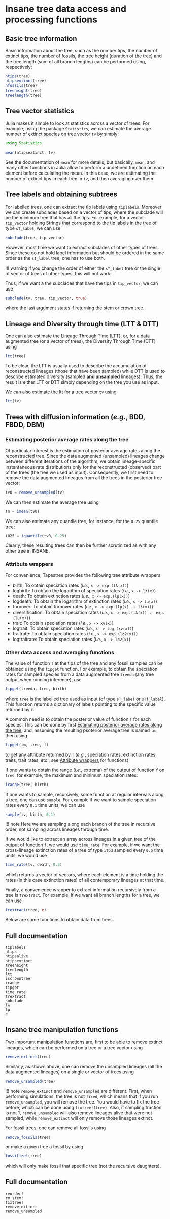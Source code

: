 # Insane tree data access and processing functions

## Basic tree information

Basic information about the tree, such as the number tips, the number of extinct tips, the number of fossils, the tree height (duration of the tree) and the tree length (sum of all branch lengths) can be performed using, respectively:
```julia
ntips(tree)
ntipsextinct(tree)
nfossils(tree)
treeheight(tree)
treelength(tree)
```

## Tree vector statistics

Julia makes it simple to look at statistics across a vector of trees. For example, using the package `Statistics`, we can estimate the average number of extinct species on tree vector `tv` by simply:
```julia
using Statistics 

mean(ntipsextinct, tv)
```
See the documentation of `mean` for more details, but basically, `mean`, and many other functions in Julia allow to perform a undefined function on each element before calculating the mean. In this case, we are estimating the number of extinct tips in each tree in `tv`, and then averaging over them.


## Tree labels and obtaining subtrees

For labelled trees, one can extract the tip labels using `tiplabels`. Moreover we can create subclades based on a vector of tips, where the subclade will be the minimum tree that has all the tips. For example, for a vector `tip_vector` holding Strings that correspond to the tip labels in the tree of type `sT_label`, we can use
```julia
subclade(tree, tip_vector)
```
However, most time we want to extract subclades of other types of trees. Since these do not hold label information but should be ordered in the same order as the `sT_label` tree, one has to use both. 

!!! warning
    if you change the order of either the `sT_label` tree or the single of vector of trees of other types, this will not work. 

Thus, if we want a the subclades that have the tips in `tip_vector`, we can use
```julia
subclade(tv, tree, tip_vector, true)
```
where the last argument states if returning the stem or crown tree.


## Lineage and Diversity through time (LTT & DTT)

One can also estimate the Lineage Through Time (LTT), or, for a data augmented tree (or a vector of trees), the Diversity Through Time (DTT) using 
```julia
ltt(tree)
```
To be clear, the LTT is usually used to describe the accumulation of reconstructed lineages (those that have been sampled) while DTT is used to describe estimated diversity (sampled **and unsampled** lineages). Thus, the result is either LTT or DTT simply depending on the tree you use as input.

We can also estimate the ltt for a tree vector `tv` using
```julia
ltt(tv)
```


## Trees with diffusion information (_e.g._, BDD, FBDD, DBM)

### Estimating posterior average rates along the tree

Of particular interest is the estimation of posterior average rates along the reconstructed tree. Since the data augmented (unsampled) lineages change between different iterations of the algorithm, we obtain lineage-specific instantaneous rate distributions only for the reconstructed (observed) part of the trees (the tree we used as input). Consequently, we first need to remove the data augmented lineages from all the trees in the posterior tree vector:
```julia
tv0 = remove_unsampled(tv)
```

We can then estimate the average tree using
```julia
tm = imean(tv0)
```

We can also estimate any quantile tree, for instance, for the ``0.25`` quantile tree:
```julia
t025 = iquantile(tv0, 0.25)
```

Clearly, these resulting trees can then be further scrutinized as with any other tree in INSANE.

### Attribute wrappers

For convenience, Tapestree provides the following tree attribute wrappers:

  - birth: To obtain speciation rates (_i.e._, `x -> exp.(lλ(x))`)
  - logbirth: To obtain the logarithm of speciation rates (_i.e._, `x -> lλ(x)`)
  - death: To obtain extinction rates (_i.e._, `x -> exp.(lμ(x))`)
  - logdeath: To obtain the logarithm of extinction rates (_i.e._, `x -> lμ(x)`)
  - turnover: To obtain turnover rates (_i.e._, `x -> exp.(lμ(x) .- lλ(x))`)
  - diversification: To obtain speciation rates (_i.e._, `x -> exp.(lλ(x)) .- exp.(lμ(x))`)
  - trait: To obtain speciation rates (_i.e._, `x -> xv(x)`)
  - logtrait: To obtain speciation rates (_i.e._, `x -> log.(xv(x))`)
  - traitrate: To obtain speciation rates (_i.e._, `x -> exp.(lσ2(x))`)
  - logtraitrate: To obtain speciation rates (_i.e._, `x -> lσ2(x)`)

### Other data access and averaging functions

The value of function `f` at the tips of the tree and any fossil samples can be obtained using the `tipget` function. For example, to obtain the speciation rates for sampled species from a data augmented tree `treeda` (any tree output when running inference), use
```julia
tipget(treeda, tree, birth)
```
where `tree` is the labelled tree used as input (of type `sT_label` or `sTf_label`). This function returns a dictionary of labels pointing to the specific value returned by `f`.

A common need is to obtain the posterior value of function `f` for each species. This can be done by first [Estimating posterior average rates along the tree](@ref), and, assuming the resulting psoterior average tree is named `tm`, then using 
```julia
tipget(tm, tree, f)
```
to get any attribute returned by `f` (_e.g._, speciation rates, extinction rates, traits, trait rates, etc., see [Attribute wrappers](@ref) for functions)


If one wants to obtain the range (_i.e._, extrema) of the output of function `f` on `tree`, for example, the maximum and minimum speciation rates:
```julia
irange(tree, birth)
```

If one wants to sample, recursively, some function at regular intervals along a tree, one can use `sample`. For example if we want to sample speciation rates every ``0.1`` time units, we can use
```julia
sample(tv, birth, 0.1)
```
!!! note 
    Here we are sampling along each branch of the tree in recursive order, not sampling across lineages through time. 

If we would like to extract an array across lineages in a given tree of the output of function `f`, we would use `time_rate`. For example, if we want the cross-lineage extinction rates of a tree of type `iTbd` sampled every ``0.5`` time units, we would use
```julia
time_rate(tv, death, 0.5)
```
which returns a vector of vectors, where each element is a time holding the rates (in this case extinction rates) of all contemporary lineages at that time.

Finally, a convenience wrapper to extract information recursively from a tree is `trextract`. For example, if we want all branch lengths for a tree, we can use
```julia
trextract(tree, e)
```

Below are some functions to obtain data from trees.

## Full documentation
```@docs
tiplabels
ntips
ntipsalive
ntipsextinct
treeheight
treelength
ltt
iscrowntree
irange
tipget
time_rate
trextract
subclade
lλ
lμ
e 
```

## Insane tree manipulation functions

Two important manipulation functions are, first to be able to remove extinct lineages, which can be performed on a tree or a tree vector using
```julia
remove_extinct(tree)
```

Similarly, as shown above, one can remove the unsampled lineages (all the data augmented lineages) on a single or vector of trees using
```julia
remove_unsampled(tree)
```

!!! note
    `remove_extinct` and `remove_unsampled` are different. First, when performing simulations, the tree is not `fixed`, which means that if you run `remove_unsampled`, you will remove the tree. You would have to fix the tree before, which can be done using `fixtree!(tree)`. Also, if sampling fraction is not $1$, `remove_unsampled` will also remove lineages alive that were not sampled, while `remove_extinct` will only remove those lineages extinct.

For fossil trees, one can remove all fossils using
```julia
remove_fossils(tree)
```
or make a given tree a fossil by using
```julia
fossilize!(tree)
```
which will only make fossil that specific tree (not the recursive daughters).



## Full documentation
```@docs
reorder!
rm_stem!
fixtree!
remove_extinct
remove_unsampled
```


